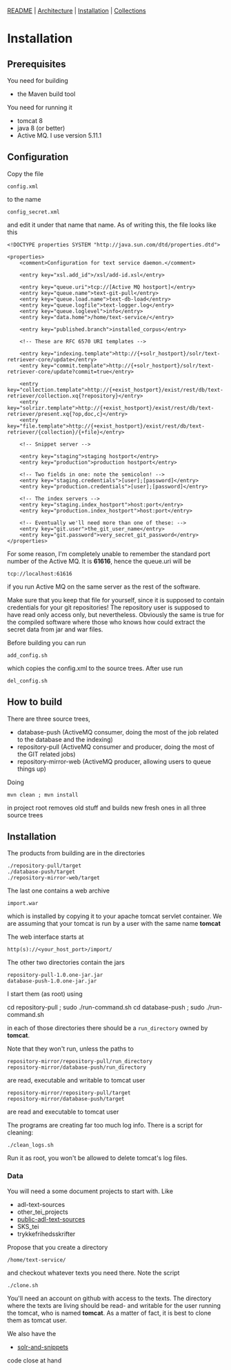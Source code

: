 
[README](README.md) | [Architecture](ARCHITECTURE.md) | [Installation](INSTALL.md) | [Collections](./collections/README.md)

# Installation

## Prerequisites

You need for building

* the Maven build tool

You need for running it

* tomcat 8
* java 8 (or better)
* Active MQ. I use version 5.11.1

## Configuration

Copy the file

```
config.xml
```

to the name

```
config_secret.xml
```

and edit it under that name that name. As of writing this, the file looks like this

```
<!DOCTYPE properties SYSTEM "http://java.sun.com/dtd/properties.dtd">

<properties>
    <comment>Configuration for text service daemon.</comment>

    <entry key="xsl.add_id">/xsl/add-id.xsl</entry>

    <entry key="queue.uri">tcp://[Active MQ hostport]</entry>
    <entry key="queue.name">text-git-pull</entry>
    <entry key="queue.load.name">text-db-load</entry>
    <entry key="queue.logfile">text-logger.log</entry>
    <entry key="queue.loglevel">info</entry>
    <entry key="data.home">/home/text-service/</entry>

    <entry key="published.branch">installed_corpus</entry>

    <!-- These are RFC 6570 URI templates -->
    
    <entry key="indexing.template">http://{+solr_hostport}/solr/text-retriever-core/update</entry>
    <entry key="commit.template">http://{+solr_hostport}/solr/text-retriever-core/update?commit=true</entry>

    <entry key="collection.template">http://{+exist_hostport}/exist/rest/db/text-retriever/collection.xq{?repository}</entry>
    <entry key="solrizr.template">http://{+exist_hostport}/exist/rest/db/text-retriever/present.xq{?op,doc,c}</entry>
    <entry key="file.template">http://{+exist_hostport}/exist/rest/db/text-retriever/{collection}/{+file}</entry>

    <!-- Snippet server -->

    <entry key="staging">staging hostport</entry>
    <entry key="production">production hostport</entry>

    <!-- Two fields in one: note the semicolon! -->
    <entry key="staging.credentials">[user];[password]</entry>
    <entry key="production.credentials">[user];[password]</entry>

    <!-- The index servers -->
    <entry key="staging.index_hostport">host:port</entry>
    <entry key="production.index_hostport">host:port</entry>

    <!-- Eventually we'll need more than one of these: -->
    <entry key="git.user">the_git_user_name</entry>
    <entry key="git.password">very_secret_git_password</entry>
</properties>

```

For some reason, I'm completely unable to remember the standard port number of the
Active MQ. It is __61616__, hence the queue.uri will be

```
tcp://localhost:61616
```

if you run Active MQ on the same server as the rest of the software.

Make sure that you keep that file for yourself, since it is supposed to
contain credentials for your git repositories! The repository user is
supposed to have read only access only, but nevertheless. Obviously
the same is true for the compiled software where those who knows how
could extract the secret data from jar and war files.

Before building you can run 

```add_config.sh```

which copies the config.xml to the source trees. After use run 

```del_config.sh```

## How to build

There are three source trees,

* database-push (ActiveMQ consumer, doing the most of the job related to the database and the indexing)
* repository-pull (ActiveMQ consumer and producer, doing the most of the GIT related jobs)
* repository-mirror-web (ActiveMQ producer, allowing users to queue things up)

Doing

```
mvn clean ; mvn install
```

in project root removes old stuff and builds new fresh ones in all three source trees

## Installation

The products from building are in the directories

```
./repository-pull/target
./database-push/target
./repository-mirror-web/target
```

The last one contains a web archive

```
import.war
```

which is installed by copying it to your apache tomcat servlet
container. We are assuming that your tomcat is run by a user with the
same name __tomcat__

The web interface starts at 

```
http(s)://<your_host_port>/import/
```

The other two directories contain the jars

```
repository-pull-1.0.one-jar.jar
database-push-1.0.one-jar.jar
```

I start them (as root) using

cd repository-pull ; sudo ./run-command.sh
cd database-push ; sudo ./run-command.sh 

in each of those directories there should be a ```run_directory```
owned by __tomcat__.

Note that they won't run, unless the paths to 

```
repository-mirror/repository-pull/run_directory
repository-mirror/database-push/run_directory
```
are read, executable and writable to tomcat user

```
repository-mirror/repository-pull/target
repository-mirror/database-push/target
```
are read and executable to tomcat user

The programs are creating far too much log info. There is a script for cleaning:

```
./clean_logs.sh
```

Run it as root, you won't be allowed to delete tomcat's log files.

### Data

You will need a some document projects to start with. Like

* adl-text-sources
* other_tei_projects
* [public-adl-text-sources](https://github.com/Det-Kongelige-Bibliotek/public-adl-text-sources)
* SKS_tei
* trykkefrihedsskrifter

Propose that you create a directory

```
/home/text-service/
```

and checkout whatever texts you need there. Note the script

```
./clone.sh
```

You'll need an account on github with access to the texts. The
directory where the texts are living should be read- and writable for
the user running the tomcat, who is named __tomcat__. As a matter of
fact, it is best to clone them as tomcat user.

We also have the 

* [solr-and-snippets](https://github.com/Det-Kongelige-Bibliotek/solr-and-snippets)

code close at hand

